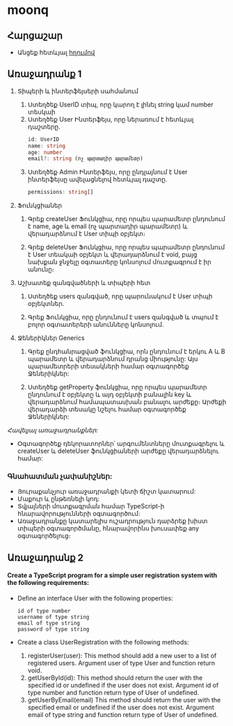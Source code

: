 # moonq

## Հարցաշար

- Անցեք հետևյալ [հղումով](https://addonforge.com/timer/1FAIpQLSenflPw6wMHR7hvAQEG3loItsihFd5FjrSLK80oRk-z8viLXg)

## Առաջադրանք 1

1. Տիպերի և ինտերֆեյսերի սահմանում

   1. Ստեղծեք UserID տիպ, որը կարող է լինել string կամ number տեսկաի
   2. Ստեղծեք User Ինտերֆեյս, որը ներառում է հետևյալ դաշտերը․
      ```ts
      id: UserID
      name: string
      age: number
      email?: string (ոչ պարտադիր պարամետր)
      ```
   3. Ստեղծեք Admin Ինտերֆեյս, որը ընդլայնում է User ինտերֆեյսը ավելացնելով հետևյալ դաշտը․
      ```ts
      permissions: string[]
      ```

2. Ֆունկցիաներ

   1. Գրեք createUser Ֆունկցիա, որը որպես պարամետր ընդունում է name, age և email (ոչ պարտադիր պարամետր) և վերադարձնում է User տիպի օբյեկտ։

   2. Գրեք deleteUser Ֆունկցիա, որը որպես պարամետր ընդունում է User տեակաի օբյեկտ և վերադարձնում է void, բայց նախքան ջնջելը
      օգտատերը կոնսոլում մուտքագրում է իր անունը։

3. Աշխատեք զանգվածների և տիպերի հետ

   1. Ստեղծեք users զանգված, որը պարունակում է User տիպի օբյեկտներ.

   2. Գրեք Ֆունկցիա, որը ընդունում է users զանգված և տպում է բոլոր օգտատերերի անունները կոնսոլում.

4. Ջեներիկներ Generics

   1. Գրեք ընդհանրացված ֆունկցիա, որն ընդունում է երկու A և B պարամետր և վերադարձնում դրանց միությունը: Այս պարամետրերի տեսակների համար օգտագործեք Ջեներիկներ:

   2. Ստեղծեք getProperty ֆունկցիա, որը որպես պարամետր ընդունում է օբյեկտը և այդ օբյեկտի բանալին key և վերադարձնում համապատասխան բանալու արժեքը։ Արժեքի վերադարձի տեսակը նշելու համար օգտագործեք Ջեներիկներ:

_Հավելյալ առաջադրանքներ:_

- Օգտագործեք դեկորատորներ՝ արգումենտները մուտքագրելու և createUser և deleteUser ֆունկցիաների արժեքը վերադարձնելու համար:

### **Գնահատման չափանիշներ:**

- Յուրաքանչյուր առաջադրանքի կետի ճիշտ կատարում:
- Մաքուր և ընթեռնելի կոդ:
- Տվյալների մուտքագրման համար TypeScript-ի հնարավորությունների օգտագործում:
- Առաջադրանքը կատարելիս ուշադրություն դարձրեք խիստ տիպերի օգտագործմանը, հնարավորինս խուսափեք any օգտագործելուց։

## Առաջադրանք 2

#### Create a TypeScript program for a simple user registration system with the following requirements:

- Define an interface User with the following properties:

  ```
  id of type number
  username of type string
  email of type string
  password of type string
  ```

- Create a class UserRegistration with the following methods:

  1.  registerUser(user): This method should add a new user to a list of registered users. Argument user of type User and function return void.
  2.  getUserById(id): This method should return the user with the specified id or undefined if the user does not exist.
      Argument id of type number and function return type of User of undefined.
  3.  getUserByEmail(email) This method should return the user with the specified email or undefined if the user does not exist.
      Argument email of type string and function return type of User of undefined.

